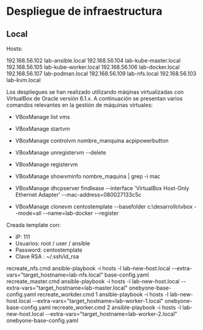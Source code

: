# Despliegue de infraestructura 

## Local

Hosts:

192.168.56.102 lab-ansible.local
192.168.56.104 lab-kube-master.local
192.168.56.105 lab-kube-worker.local
192.168.56.106 lab-docker.local
192.168.56.107 lab-podman.local
192.168.56.109 lab-nfs.local
192.168.56.103 lab-kvm.local

Los despliegues se han realizado utilizando máqinas virtualizadas con VirtualBox de Oracle versión 6.1.x. A continuación se presentan varios comandos relevantes en la gestión de máquinas virtuales:

 - VBoxManage list vms
 - VBoxManage startvm  
 - VBoxManage controlvm nombre_manquina acpipowerbutton
 - VBoxManage unregistervm  --delete
 - VBoxManage registervm
 - VBoxManage showvminfo nombre_maquina | grep -i mac
 - VBoxManage dhcpserver findlease --interface 'VirtualBox Host-Only Ethernet Adapter' --mac-address=080027133c5c
 
 - VBoxManage clonevm centostemplate --basefolder c:\desarrollo\vbox --mode=all --name=lab-docker --register

 Creada template con:

 - IP: 111
 - Usuarios: root / user / ansible
 - Password: centostemplate
 - Clave RSA : ~/.ssh/id_rsa


recreate_nfs.cmd
ansible-playbook -i hosts -l lab-new-host.local --extra-vars="target_hostname=lab-nfs.local" base-config.yaml
recreate_master.cmd
ansible-playbook -i hosts -l lab-new-host.local --extra-vars="target_hostname=lab-master.local" onebyone-base-config.yaml
recreate_workder.cmd 1
ansible-playbook -i hosts -l lab-new-host.local --extra-vars="target_hostname=lab-worker-1.local" onebyone-base-config.yaml
recreate_worker.cmd 2
ansible-playbook -i hosts -l lab-new-host.local --extra-vars="target_hostname=lab-worker-2.local" onebyone-base-config.yaml